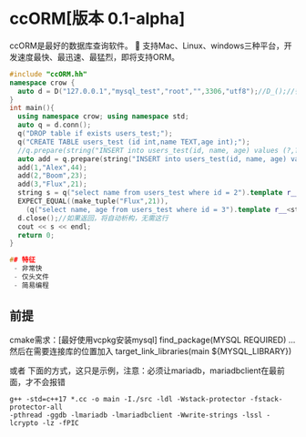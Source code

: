 ﻿# ccORM[版本 0.1-alpha]
ccORM是最好的数据库查询软件。
🚀 支持Mac、Linux、windows三种平台，开发速度最快、最迅速、最猛烈，即将支持ORM。
```c++
#include "ccORM.hh"
namespace crow {
  auto d = D("127.0.0.1","mysql_test","root","",3306,"utf8");//D_();//很容易的连接
}
int main(){
  using namespace crow; using namespace std;
  auto q = d.conn();
  q("DROP table if exists users_test;");
  q("CREATE TABLE users_test (id int,name TEXT,age int);");
  //q.prepare(string("INSERT into users_test(id, name, age) values (?,?,?);"))(4, "Deaod", 32);
  auto add = q.prepare(string("INSERT into users_test(id, name, age) values (?,?,?);"));
  add(1,"Alex",44);
  add(2,"Boom",23);
  add(3,"Flux",21);
  string s = q("select name from users_test where id = 2").template r__<string>();
  EXPECT_EQUAL((make_tuple("Flux",21)),
    (q("select name, age from users_test where id = 3").template r__<string,int>()));
  d.close();//如果返回，将自动析构，无需这行
  cout << s << endl;
  return 0;
}

## 特征
 - 非常快
 - 仅头文件
 - 简易编程

```
## 前提
cmake需求：[最好使用vcpkg安装mysql]
find_package(MYSQL REQUIRED)
...然后在需要连接库的位置加入
target_link_libraries(main ${MYSQL_LIBRARY})

或者
下面的方式，这只是示例，注意：必须让mariadb，mariadbclient在最前面，才不会报错
```
g++ -std=c++17 *.cc -o main -I./src -ldl -Wstack-protector -fstack-protector-all
-pthread -ggdb -lmariadb -lmariadbclient -Wwrite-strings -lssl -lcrypto -lz -fPIC 
```